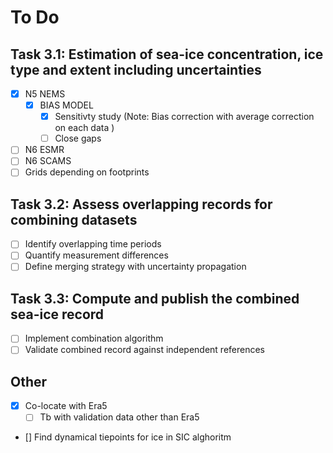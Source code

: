 # To Do

## Task 3.1: Estimation of sea-ice concentration, ice type and extent including uncertainties
- [x] N5 NEMS  
  - [x] BIAS MODEL
    - [x] Sensitivty study (Note: Bias correction with average correction on each data  ) 
    - [ ] Close gaps
- [ ] N6 ESMR  
- [ ] N6 SCAMS  
- [ ] Grids depending on footprints  

## Task 3.2: Assess overlapping records for combining datasets
- [ ] Identify overlapping time periods  
- [ ] Quantify measurement differences  
- [ ] Define merging strategy with uncertainty propagation  

## Task 3.3: Compute and publish the combined sea-ice record
- [ ] Implement combination algorithm  
- [ ] Validate combined record against independent references    

## Other
- [x] Co-locate with Era5  
  - [ ] Tb with validation data other than Era5
- [] Find dynamical tiepoints for ice in SIC alghoritm


